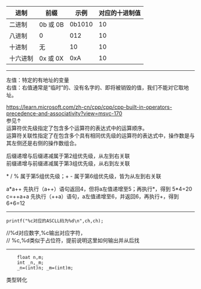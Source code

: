 <p>

|进制	  |前缀	   |示例	  |对应的十进制值|
|---------|--------|----------|---------|
|二进制   |0b 或 0B|	0b1010|	 10     |
|八进制   |0       |	012   |   10    |
|十进制	  |无	   |    10	  |   10    |
|十六进制 |0x 或 0X|   0xA    |	   10   |
<p>

***

<p>

左值：特定的有地址的变量<br>
右值：右值通常是“临时”的、没有名字的、即将被销毁的值，我们不能对它取地址。<br>




<a>https://learn.microsoft.com/zh-cn/cpp/cpp/cpp-built-in-operators-precedence-and-associativity?view=msvc-170<br>
参见↑<br>
运算符优先级指定了包含多个运算符的表达式中的运算顺序。 <br>
运算符关联性指定了在包含多个具有相同优先级的运算符的表达式中，操作数是与其左侧还是右侧的操作数组合。<br>


后缀递增与后缀递减属于第2组优先级，从左到右关联<br>
前缀递增与前缀递减属于第3组优先级，从右到左关联<br>

\* / % 属于第5组优先级；+ - 属于第6组优先级，皆为从左到右关联<br>


a\*a++ 先执行（a++）语句返回4，但将a左值递增至5；再执行\*，得到 5*4=20<br>
c=++a+a 先执行（++a）语句，a左值递增至6，并返回6，再执行+，得到6+6=12<br>
<p>

***


```
printf("%c对应的ASCLL码为%d\n",ch,ch);
```
<p>
//%d对应数字,%c输出对应字符，<br>
// %c,%d类似于占位符，提前说明这里如何输出并从后找
<p>

***
```
    float n,m;
    int _n,_m;
    _n=(int)n; _m=(int)m;
```
<p>
类型转化
<p>